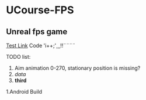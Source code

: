 # UCourse-FPS
## Unreal fps game

[Test Link](www.google.com)
Code 'i++;'¸¸¸!!¨¨¨¨

TODO list: 
 1. Aim animation 0-270, stationary position is missing?
 1. *data*
 1. **third**
 
 
 1.Android Build